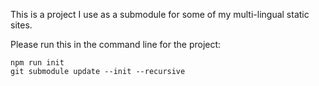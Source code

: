 This is a project I use as a submodule for some of my multi-lingual static sites.

Please run this in the command line for the project:

```
npm run init
git submodule update --init --recursive
```
